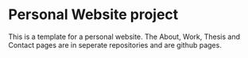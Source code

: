 # Personal Website project

This is a template for a personal website. The About, Work, Thesis and Contact pages are in seperate repositories and are github pages.

